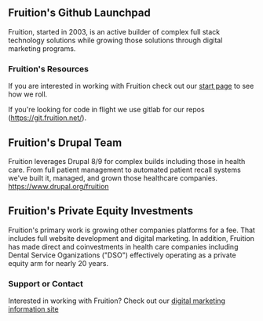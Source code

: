 ## Fruition's Github Launchpad

Fruition, started in 2003, is an active builder of complex full stack technology solutions while growing those solutions through digital marketing programs. 

### Fruition's Resources
If you are interested in working with Fruition check out our [start page](https://fruition.net/start) to see how we roll. 

If you're looking for code in flight we use gitlab for our repos (https://git.fruition.net/).

## Fruition's Drupal Team 
Fruition leverages Drupal 8/9 for complex builds including those in health care. From full patient management to automated patient recall systems we've built it, managed, and grown those healthcare companies. https://www.drupal.org/fruition

## Fruition's Private Equity Investments 
Fruition's primary work is growing other companies platforms for a fee. That includes full website development and digital marketing. In addition, Fruition has made direct and coinvestments in health care companies including Dental Service Oganizations ("DSO") effectively operating as a private equity arm for nearly 20 years. 

### Support or Contact
Interested in working with Fruition? Check out our [digital marketing information site](https://fruition.net) 
